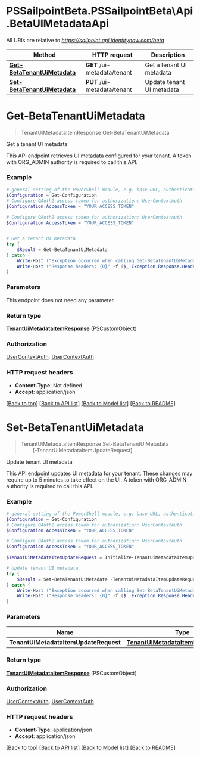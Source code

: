 # PSSailpointBeta.PSSailpointBeta\Api.BetaUIMetadataApi

All URIs are relative to *https://sailpoint.api.identitynow.com/beta*

Method | HTTP request | Description
------------- | ------------- | -------------
[**Get-BetaTenantUiMetadata**](BetaUIMetadataApi.md#Get-BetaTenantUiMetadata) | **GET** /ui-metadata/tenant | Get a tenant UI metadata
[**Set-BetaTenantUiMetadata**](BetaUIMetadataApi.md#Set-BetaTenantUiMetadata) | **PUT** /ui-metadata/tenant | Update tenant UI metadata


<a id="Get-BetaTenantUiMetadata"></a>
# **Get-BetaTenantUiMetadata**
> TenantUiMetadataItemResponse Get-BetaTenantUiMetadata<br>

Get a tenant UI metadata

This API endpoint retrieves UI metadata configured for your tenant. A token with ORG_ADMIN authority is required to call this API.

### Example
```powershell
# general setting of the PowerShell module, e.g. base URL, authentication, etc
$Configuration = Get-Configuration
# Configure OAuth2 access token for authorization: UserContextAuth
$Configuration.AccessToken = "YOUR_ACCESS_TOKEN"

# Configure OAuth2 access token for authorization: UserContextAuth
$Configuration.AccessToken = "YOUR_ACCESS_TOKEN"


# Get a tenant UI metadata
try {
    $Result = Get-BetaTenantUiMetadata
} catch {
    Write-Host ("Exception occurred when calling Get-BetaTenantUiMetadata: {0}" -f ($_.ErrorDetails | ConvertFrom-Json))
    Write-Host ("Response headers: {0}" -f ($_.Exception.Response.Headers | ConvertTo-Json))
}
```

### Parameters
This endpoint does not need any parameter.

### Return type

[**TenantUiMetadataItemResponse**](TenantUiMetadataItemResponse.md) (PSCustomObject)

### Authorization

[UserContextAuth](../README.md#UserContextAuth), [UserContextAuth](../README.md#UserContextAuth)

### HTTP request headers

 - **Content-Type**: Not defined
 - **Accept**: application/json

[[Back to top]](#) [[Back to API list]](../README.md#documentation-for-api-endpoints) [[Back to Model list]](../README.md#documentation-for-models) [[Back to README]](../README.md)

<a id="Set-BetaTenantUiMetadata"></a>
# **Set-BetaTenantUiMetadata**
> TenantUiMetadataItemResponse Set-BetaTenantUiMetadata<br>
> &nbsp;&nbsp;&nbsp;&nbsp;&nbsp;&nbsp;&nbsp;&nbsp;[-TenantUiMetadataItemUpdateRequest] <PSCustomObject><br>

Update tenant UI metadata

This API endpoint updates UI metadata for your tenant. These changes may require up to 5 minutes to take effect on the UI. A token with ORG_ADMIN authority is required to call this API.

### Example
```powershell
# general setting of the PowerShell module, e.g. base URL, authentication, etc
$Configuration = Get-Configuration
# Configure OAuth2 access token for authorization: UserContextAuth
$Configuration.AccessToken = "YOUR_ACCESS_TOKEN"

# Configure OAuth2 access token for authorization: UserContextAuth
$Configuration.AccessToken = "YOUR_ACCESS_TOKEN"

$TenantUiMetadataItemUpdateRequest = Initialize-TenantUiMetadataItemUpdateRequest -IframeWhiteList "http://example.com http://example2.com" -UsernameLabel "Email" -UsernameEmptyText "Please provide your work email address..." # TenantUiMetadataItemUpdateRequest | 

# Update tenant UI metadata
try {
    $Result = Set-BetaTenantUiMetadata -TenantUiMetadataItemUpdateRequest $TenantUiMetadataItemUpdateRequest
} catch {
    Write-Host ("Exception occurred when calling Set-BetaTenantUiMetadata: {0}" -f ($_.ErrorDetails | ConvertFrom-Json))
    Write-Host ("Response headers: {0}" -f ($_.Exception.Response.Headers | ConvertTo-Json))
}
```

### Parameters

Name | Type | Description  | Notes
------------- | ------------- | ------------- | -------------
 **TenantUiMetadataItemUpdateRequest** | [**TenantUiMetadataItemUpdateRequest**](TenantUiMetadataItemUpdateRequest.md)|  | 

### Return type

[**TenantUiMetadataItemResponse**](TenantUiMetadataItemResponse.md) (PSCustomObject)

### Authorization

[UserContextAuth](../README.md#UserContextAuth), [UserContextAuth](../README.md#UserContextAuth)

### HTTP request headers

 - **Content-Type**: application/json
 - **Accept**: application/json

[[Back to top]](#) [[Back to API list]](../README.md#documentation-for-api-endpoints) [[Back to Model list]](../README.md#documentation-for-models) [[Back to README]](../README.md)

